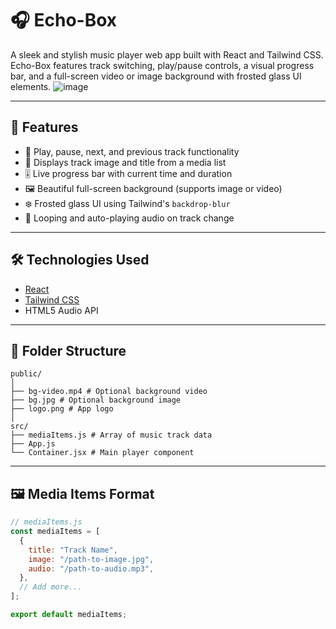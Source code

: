 # 🎧 Echo-Box

A sleek and stylish music player web app built with React and Tailwind CSS. Echo-Box features track switching, play/pause controls, a visual progress bar, and a full-screen video or image background with frosted glass UI elements.
![image](https://github.com/user-attachments/assets/b469b278-7a38-4704-a0eb-0a85d48d7d1c)

---

## 🚀 Features

- 🎵 Play, pause, next, and previous track functionality
- 📀 Displays track image and title from a media list
- 🎚 Live progress bar with current time and duration
- 🖼 Beautiful full-screen background (supports image or video)
- ❄️ Frosted glass UI using Tailwind's `backdrop-blur`
- 🔁 Looping and auto-playing audio on track change

---

## 🛠 Technologies Used

- [React](https://reactjs.org/)
- [Tailwind CSS](https://tailwindcss.com/)
- HTML5 Audio API

---

## 📁 Folder Structure
```
public/
│
├── bg-video.mp4 # Optional background video
├── bg.jpg # Optional background image
├── logo.png # App logo
│
src/
├── mediaItems.js # Array of music track data
├── App.js
└── Container.jsx # Main player component
```
---

## 🖼 Media Items Format
```js
// mediaItems.js
const mediaItems = [
  {
    title: "Track Name",
    image: "/path-to-image.jpg",
    audio: "/path-to-audio.mp3",
  },
  // Add more...
];

export default mediaItems;

 ``` 


